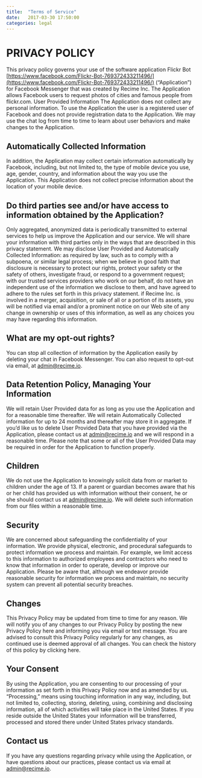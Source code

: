 ```yaml
---
title:  "Terms of Service"
date:   2017-03-30 17:50:00
categories: legal
---
```


# PRIVACY POLICY
This privacy policy governs your use of the software application Flickr Bot  [https://www.facebook.com/Flickr-Bot-769372433211496/](https://www.facebook.com/Flickr-Bot-769372433211496/) (“Application”) for Facebook Messenger that was created by Recime Inc. The Application allows Facebook users to request photos of cities and famous people from flickr.com.
User Provided Information
The Application does not collect any personal information. To use the Application the user is a registered user of Facebook and does not provide registration data to the Application.
We may use the chat log from time to time to learn about user behaviors and make changes to the Application.

## Automatically Collected Information
In addition, the Application may collect certain information automatically by Facebook, including, but not limited to, the type of mobile device you use, age, gender, country, and information about the way you use the Application.
This Application does not collect precise information about the location of your mobile device.

## Do third parties see and/or have access to information obtained by the Application?
Only aggregated, anonymized data is periodically transmitted to external services to help us improve the Application and our service. We will share your information with third parties only in the ways that are described in this privacy statement.
We may disclose User Provided and Automatically Collected Information:
as required by law, such as to comply with a subpoena, or similar legal process;
when we believe in good faith that disclosure is necessary to protect our rights, protect your safety or the safety of others, investigate fraud, or respond to a government request;
with our trusted services providers who work on our behalf, do not have an independent use of the information we disclose to them, and have agreed to adhere to the rules set forth in this privacy statement.
if Recime Inc. is involved in a merger, acquisition, or sale of all or a portion of its assets, you will be notified via email and/or a prominent notice on our Web site of any change in ownership or uses of this information, as well as any choices you may have regarding this information.

## What are my opt-out rights?
You can stop all collection of information by the Application easily by deleting your chat in Facebook Messenger. You can also request to opt-out via email, at admin@recime.io.

## Data Retention Policy, Managing Your Information
We will retain User Provided data for as long as you use the Application and for a reasonable time thereafter. We will retain Automatically Collected information for up to 24 months and thereafter may store it in aggregate. If you’d like us to delete User Provided Data that you have provided via the Application, please contact us at admin@recime.io and we will respond in a reasonable time. Please note that some or all of the User Provided Data may be required in order for the Application to function properly.

## Children
We do not use the Application to knowingly solicit data from or market to children under the age of 13. If a parent or guardian becomes aware that his or her child has provided us with information without their consent, he or she should contact us at admin@recime.io. We will delete such information from our files within a reasonable time.

## Security
We are concerned about safeguarding the confidentiality of your information. We provide physical, electronic, and procedural safeguards to protect information we process and maintain. For example, we limit access to this information to authorized employees and contractors who need to know that information in order to operate, develop or improve our Application. Please be aware that, although we endeavor provide reasonable security for information we process and maintain, no security system can prevent all potential security breaches.

## Changes
This Privacy Policy may be updated from time to time for any reason. We will notify you of any changes to our Privacy Policy by posting the new Privacy Policy here and informing you via email or text message. You are advised to consult this Privacy Policy regularly for any changes, as continued use is deemed approval of all changes. You can check the history of this policy by clicking here.

## Your Consent
By using the Application, you are consenting to our processing of your information as set forth in this Privacy Policy now and as amended by us. “Processing,” means using touching information in any way, including, but not limited to, collecting, storing, deleting, using, combining and disclosing information, all of which activities will take place in the United States. If you reside outside the United States your information will be transferred, processed and stored there under United States privacy standards.

## Contact us
If you have any questions regarding privacy while using the Application, or have questions about our practices, please contact us via email at admin@recime.io.
